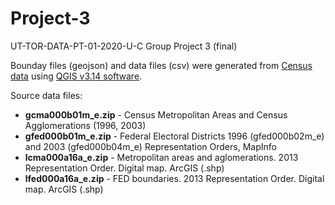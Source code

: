 # Project-3
UT-TOR-DATA-PT-01-2020-U-C Group Project 3 (final)


Bounday files (geojson) and data files (csv) were generated from [Census data](https://www12.statcan.gc.ca/census-recensement/2011/geo/bound-limit/bound-limit-eng.cfm) using [QGIS v3.14 software](https://qgis.org/en/site/).


Source data files:

* **gcma000b01m_e.zip** - Census Metropolitan Areas and Census Agglomerations (1996, 2003)
* **gfed000b01m_e.zip** - Federal Electoral Districts 1996 (gfed000b02m_e) and 2003 (gfed000b04m_e) Representation Orders, MapInfo
* **lcma000a16a_e.zip** - Metropolitan areas and aglomerations. 2013 Representation Order. Digital map. ArcGIS (.shp)
* **lfed000a16a_e.zip** - FED boundaries. 2013 Representation Order. Digital map. ArcGIS (.shp)
